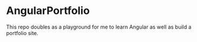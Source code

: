 # AngularPortfolio
This repo doubles as a playground for me to learn Angular as well as build a portfolio site.
